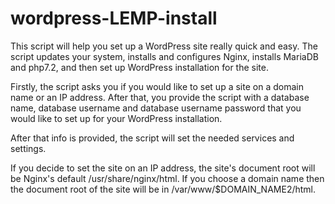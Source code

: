 # wordpress-LEMP-install
This script will help you set up a WordPress site really quick and easy.
The script updates your system, installs and configures Nginx, installs MariaDB and php7.2, and then set up WordPress
installation for the site.

Firstly, the script asks you if you would like to set up a site on a domain name or an IP address.
After that, you provide the script with a database name, database username and database username password that you
would like to set up for your WordPress installation.

After that info is provided, the script will set the needed services and settings.

If you decide to set the site on an IP address, the site's document root will be Nginx's default /usr/share/nginx/html.
If you choose a domain name then the document root of the site will be in /var/www/$DOMAIN_NAME2/html.


